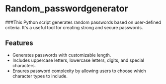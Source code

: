 # Random_passwordgenerator


###This Python script generates random passwords based on user-defined criteria. It's a useful tool for creating strong and secure passwords.

## Features

- Generates passwords with customizable length.
- Includes uppercase letters, lowercase letters, digits, and special characters.
- Ensures password complexity by allowing users to choose which character types to include.
